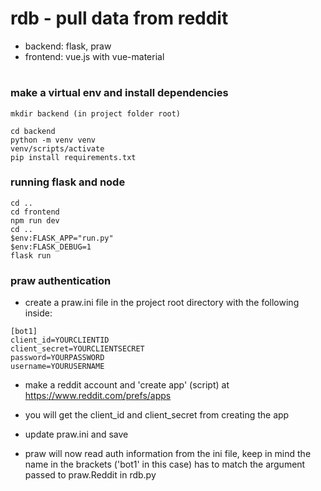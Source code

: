# rdb - pull data from reddit

- backend: flask, praw
- frontend: vue.js with vue-material

#

### make a virtual env and install dependencies

```
mkdir backend (in project folder root)

cd backend
python -m venv venv
venv/scripts/activate
pip install requirements.txt
```

### running flask and node

```
cd ..
cd frontend
npm run dev
cd ..
$env:FLASK_APP="run.py"
$env:FLASK_DEBUG=1
flask run
```

### praw authentication

- create a praw.ini file in the project root directory with the following inside:

```
[bot1]
client_id=YOURCLIENTID
client_secret=YOURCLIENTSECRET
password=YOURPASSWORD
username=YOURUSERNAME
```

- make a reddit account and 'create app' (script) at https://www.reddit.com/prefs/apps

- you will get the client_id and client_secret from creating the app

- update praw.ini and save

- praw will now read auth information from the ini file, keep in mind the name in the brackets ('bot1' in this case) has to match the argument passed to praw.Reddit in rdb.py
